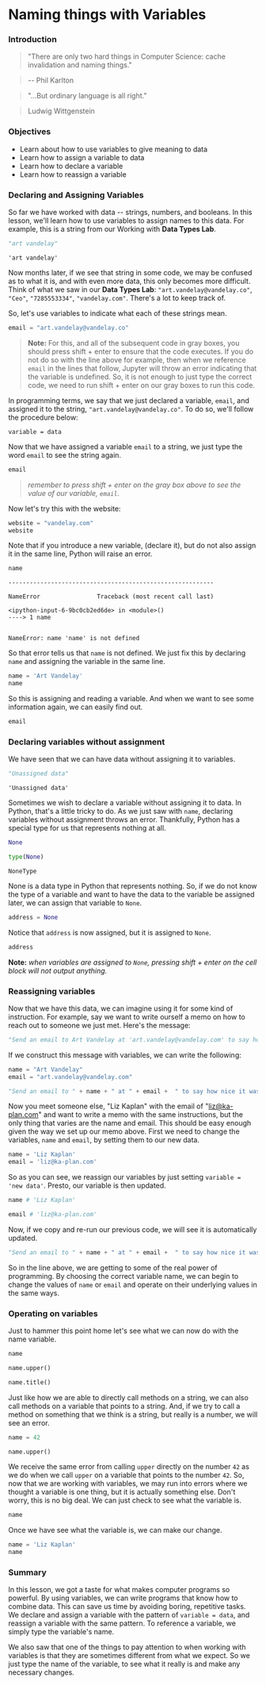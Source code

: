 
# Naming things with Variables

### Introduction

> "There are only two hard things in Computer Science: cache invalidation and naming things."

> -- Phil Karlton

> "...But ordinary language is all right." 

> Ludwig Wittgenstein

### Objectives

* Learn about how to use variables to give meaning to data
* Learn how to assign a variable to data
* Learn how to declare a variable
* Learn how to reassign a variable

### Declaring and Assigning Variables

So far we have worked with data -- strings, numbers, and booleans.  In this lesson, we'll learn how to use variables to assign names to this data.  For example, this is a string from our Working with **Data Types Lab**.


```python
"art vandelay"
```




    'art vandelay'



Now months later, if we see that string in some code, we may be confused as to what it is, and with even more data, this only becomes more difficult. Think of what we saw in our **Data Types Lab**: `"art.vandelay@vandelay.co"`, `"Ceo"`, `"7285553334"`, `"vandelay.com"`. There's a lot to keep track of.

So, let's use variables to indicate what each of these strings mean.


```python
email = "art.vandelay@vandelay.co"
```

> **Note:** For this, and all of the subsequent code in gray boxes, you should press shift + enter to ensure that the code executes. If you do not do so with the line above for example, then when we reference `email` in the lines that follow, Jupyter will throw an error indicating that the variable is undefined. So, it is not enough to just type the correct code, we need to run shift + enter on our gray boxes to run this code.

In programming terms, we say that we just declared a variable, `email`, and assigned it to the string, `"art.vandelay@vandelay.co"`.  To do so, we'll follow the procedure below:

    variable = data

Now that we have assigned a variable `email` to a string, we just type the word `email` to see the string again. 


```python
email
```

> *remember to press shift + enter on the gray box above to see the value of our variable, *`email`*.*

Now let's try this with the website:


```python
website = "vandelay.com"
website
```

Note that if you introduce a new variable, (declare it), but do not also assign it in the same line, Python will raise an error.


```python
name
```


    ----------------------------------------------------------

    NameError                Traceback (most recent call last)

    <ipython-input-6-9bc0cb2ed6de> in <module>()
    ----> 1 name
    

    NameError: name 'name' is not defined


So that error tells us that `name` is not defined.  We just fix this by declaring `name` and assigning the variable in the same line.


```python
name = 'Art Vandelay'
name
```

So this is assigning and reading a variable.  And when we want to see some information again, we can easily find out.


```python
email
```

### Declaring variables without assignment

We have seen that we can have data without assigning it to variables.  


```python
"Unassigned data"
```




    'Unassigned data'



Sometimes we wish to declare a variable without assigning it to data.  In Python, that's a little tricky to do.  As we just saw with `name`, declaring variables without assignment throws an error.  Thankfully, Python has a special type for us that represents nothing at all.


```python
None
```


```python
type(None)
```




    NoneType



None is a data type in Python that represents nothing.  So, if we do not know the type of a variable and want to have the data to the variable be assigned later, we can assign that variable to `None`.


```python
address = None
```

Notice that `address` is now assigned, but it is assigned to `None`.


```python
address
```

**Note:** *when variables are assigned to `None`, pressing shift + enter on the cell block will not output anything.*

### Reassigning variables

Now that we have this data, we can imagine using it for some kind of instruction.  For example, say we want to write ourself a memo on how to reach out to someone we just met. Here's the message:


```python
"Send an email to Art Vandelay at 'art.vandelay@vandelay.com' to say how nice it was meeting yesterday."
```

If we construct this message with variables, we can write the following:


```python
name = "Art Vandelay"
email = "art.vandelay@vandelay.com"
```


```python
"Send an email to " + name + " at " + email +  " to say how nice it was meeting yesterday."
```

Now you meet someone else, "Liz Kaplan" with the email of "liz@ka-plan.com" and want to write a memo with the same instructions, but the only thing that varies are the name and email. This should be easy enough given the way we set up our memo above. First we need to change the variables, `name` and `email`, by setting them to our new data.


```python
name = 'Liz Kaplan'
email = 'liz@ka-plan.com'
```

So as you can see, we reassign our variables by just setting `variable = 'new data'`. Presto, our variable is then updated.


```python
name # 'Liz Kaplan'
```


```python
email # 'liz@ka-plan.com'
```

Now, if we copy and re-run our previous code, we will see it is automatically updated.


```python
"Send an email to " + name + " at " + email +  " to say how nice it was meeting yesterday."
```

So in the line above, we are getting to some of the real power of programming.  By choosing the correct variable name, we can begin to change the values of `name` or `email` and operate on their underlying values in the same ways.

### Operating on variables

Just to hammer this point home let's see what we can now do with the name variable.


```python
name
```


```python
name.upper()
```


```python
name.title()
```

Just like how we are able to directly call methods on a string, we can also call methods on a variable that points to a string.  And, if we try to call a method on something that we think is a string, but really is a number, we will see an error.


```python
name = 42
```


```python
name.upper()
```

We receive the same error from calling `upper` directly on the number `42` as we do when we call `upper` on a variable that points to the number `42`. So, now that we are working with variables, we may run into errors where we thought a variable is one thing, but it is actually something else. Don't worry, this is no big deal.  We can just check to see what the variable is.


```python
name
```

Once we have see what the variable is, we can make our change.


```python
name = 'Liz Kaplan'
name
```

### Summary

In this lesson, we got a taste for what makes computer programs so powerful.  By using variables, we can write programs that know how to combine data.  This can save us time by avoiding boring, repetitive tasks.  We declare and assign a variable with the pattern of `variable = data`, and reassign a variable with the same pattern.  To reference a variable, we simply type the variable's name.  

We also saw that one of the things to pay attention to when working with variables is that they are sometimes different from what we expect.  So we just type the name of the variable, to see what it really is and make any necessary changes. 
